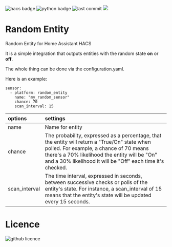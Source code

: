 ![hacs badge](https://img.shields.io/badge/HACS-Default-blue)
![python badge](https://img.shields.io/badge/Made%20with-Python-orange)
![last commit](https://img.shields.io/github/last-commit/gickowtf/random_entity_HA?color=red)
![](https://img.shields.io/badge/dynamic/json?color=41BDF5&logo=home-assistant&label=installs&suffix=%20installs&cacheSeconds=15600&url=https://analytics.home-assistant.io/custom_integrations.json&query=$.random_entity.total)

# Random Entity 
Random Entity for Home Assistant HACS

It is a simple integration that outputs entities with the random state **on** or **off**.

The whole thing can be done via the configuration.yaml.

Here is an example:

```
sensor:
  - platform: random_entity
    name: "my_random_sensor"
    chance: 70
    scan_interval: 15
```


| **options** | **settings**  |
|:----------|:----------|
| name    | Name for entity   |
| chance    | The probability, expressed as a percentage, that the entity will return a "True/On" state when polled. For example, a chance of 70 means there's a 70% likelihood the entity will be "On" and a 30% likelihood it will be "Off" each time it's checked.|
| scan_interval    | The time interval, expressed in seconds, between successive checks or polls of the entity's state. For instance, a scan_interval of 15 means that the entity's state will be updated every 15 seconds.|


# Licence

![github licence](https://img.shields.io/badge/Licence-MIT-orange)